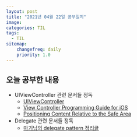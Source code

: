 ```yaml
---
layout: post
title: "2021년 04월 22일 공부일지"
image:
categories: TIL
tags: 
  - TIL
sitemap:
    changefreq: daily
    priority: 1.0
---
```


## 오늘 공부한 내용

- UIViewController 관련 문서들 정독
  - [UIViewController](https://developer.apple.com/documentation/uikit/uiviewcontroller/)
  - [View Controller Programming Guide for iOS](https://developer.apple.com/library/archive/featuredarticles/ViewControllerPGforiPhoneOS/index.html#//apple_ref/doc/uid/TP40007457)
  - [Positioning Content Relative to the Safe Area](https://developer.apple.com/documentation/uikit/uiview/positioning_content_relative_to_the_safe_area)
- Delegate 관련 문서들 정독
  - [마기님의 delegate pattern 정리글](https://magi82.github.io/ios-delegate/)

